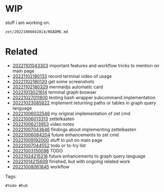 # WIP

stuff i am working on.

` zet/20221008042814/README.md `

# Related

- [20221101043303](/zet/20221101043303/README.md) important features and workflow tricks to mention on main page
- [20221102180133](/zet/20221102180133/README.md) record terminal video of usage
- [20221102180120](/zet/20221102180120/README.md) get some screenshots
- [20221102180329](/zet/20221102180329/README.md) mermaidjs automatic card
- [20221013021614](/zet/20221013021614/README.md) terminal graph browser
- [20221027011800](/zet/20221027011800/README.md) testing bash wrapper subcommand implementation
- [20221023085822](/zet/20221023085822/README.md) implement returning paths or tables in graph query language
- [20221006032546](/zet/20221006032546/README.md) my original implementation of zet cmd
- [20221006013313](/zet/20221006013313/README.md) zettelkasten
- [20221006213953](/zet/20221006213953/README.md) video notes
- [20221007043646](/zet/20221007043646/README.md) findings about implementing zettelkasten
- [20221006084204](/zet/20221006084204/README.md) future enhancements to zet cmd
- [20221009192000](/zet/20221009192000/README.md) stuff to put on main page
- [20221007044552](/zet/20221007044552/README.md) todo or to-try list
- [20221003150098](/zet/20221003150098/README.md) TODO
- [20221024215216](/zet/20221024215216/README.md) future enhancements to graph query language
- [20221014215609](/zet/20221014215609/README.md) finished, but with ongoing related work
- [20221008061845](/zet/20221008061845/README.md) workflow

Tags:

    #todo #hub
